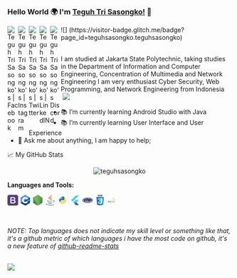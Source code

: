 ### Hello World 🌍 I'm [Teguh Tri Sasongko!](https://teguhsasongko.id) 👋

<a href="https://facebook.com/teguhsasongko.id">
  <img align="left" alt="Teguh Tri Sasongko's | Facebook" width="24px" src="https://raw.githubusercontent.com/peterthehan/peterthehan/master/assets/facebook.svg"/>
</a>
<a href="https://instagram.com/teguhsasongko.id">
  <img align="left" alt="Teguh Tri Sasongko's  | Instagram" width="24px" src="https://raw.githubusercontent.com/peterthehan/peterthehan/master/assets/instagram.svg"/>
</a>
<a href="https://twitter.com/teguhtsasongko">
  <img align="left" alt="Teguh Tri Sasongko's  | Twitter" width="24px" src="https://raw.githubusercontent.com/peterthehan/peterthehan/master/assets/twitter.svg"/>
</a>
<a href="https://www.linkedin.com/in/teguhtrisasongko/">
  <img align="left" alt="Teguh Tri Sasongko's | LinkedIN" width="24px" src="https://raw.githubusercontent.com/peterthehan/peterthehan/master/assets/linkedin.svg" />
</a>
<a href="https://discord.gg/36aQ52YbCG">
  <img align="left" alt="Teguh Tri Sasongko's Discord" width="24px" src="https://raw.githubusercontent.com/peterthehan/peterthehan/master/assets/discord.svg"/>
</a>
![] (https://visitor-badge.glitch.me/badge?page_id=teguhsasongko.teguhsasongko)

<br />
<br />

I am studied at Jakarta State Polytechnic, taking studies in the Department of Information and Computer Engineering, Concentration of Multimedia and Network Engineering I am very enthusiast Cyber Security, Web Programming, and Network Engineering from Indonesia <img width="21px" src="/assets/id-flag.png" style="margin-left:4px"/>

- 📚 I’m currently learning Android Studio with Java
- 📚 I’m currently learning User Interface and User Experience
- 💬 Ask me about anything, I am happy to help;

📈 My GitHub Stats

<p align="center"> <img src="https://github-readme-stats.vercel.app/api?username=teguhsasongko&show_icons=true&theme=gotham" alt="teguhsasongko" />


**Languages and Tools:**

<code><img height="24px" src="https://raw.githubusercontent.com/github/explore/80688e429a7d4ef2fca1e82350fe8e3517d3494d/topics/bootstrap/bootstrap.png"></code>
<code><img height="24px" src="https://raw.githubusercontent.com/github/explore/80688e429a7d4ef2fca1e82350fe8e3517d3494d/topics/cpp/cpp.png"></code>
<code><img height="24px" src="https://raw.githubusercontent.com/github/explore/80688e429a7d4ef2fca1e82350fe8e3517d3494d/topics/nodejs/nodejs.png"></code>
<code><img height="24px" src="https://raw.githubusercontent.com/github/explore/80688e429a7d4ef2fca1e82350fe8e3517d3494d/topics/java/java.png"></code>
<code><img height="24px" src="https://raw.githubusercontent.com/github/explore/80688e429a7d4ef2fca1e82350fe8e3517d3494d/topics/python/python.png"></code>
<code><img height="24px" src="https://raw.githubusercontent.com/github/explore/80688e429a7d4ef2fca1e82350fe8e3517d3494d/topics/flutter/flutter.png"></code>
<code><img height="24px" src="https://raw.githubusercontent.com/github/explore/80688e429a7d4ef2fca1e82350fe8e3517d3494d/topics/php/php.png"></code>
<code><img height="24px" src="https://raw.githubusercontent.com/github/explore/80688e429a7d4ef2fca1e82350fe8e3517d3494d/topics/css/css.png"></code>
<code><img height="24px" src="https://raw.githubusercontent.com/github/explore/80688e429a7d4ef2fca1e82350fe8e3517d3494d/topics/mysql/mysql.png"></code>



<br/>

*NOTE: Top languages does not indicate my skill level or something like that, it's a github metric of which languages i have the most code on github, it's a new feature of [github-readme-stats](https://github.com/anuraghazra/github-readme-stats)*

<br/>

<img align="left" src="https://github-readme-stats.vercel.app/api/top-langs/?username=teguhsasongko&layout=compact&theme=gotham"/>
